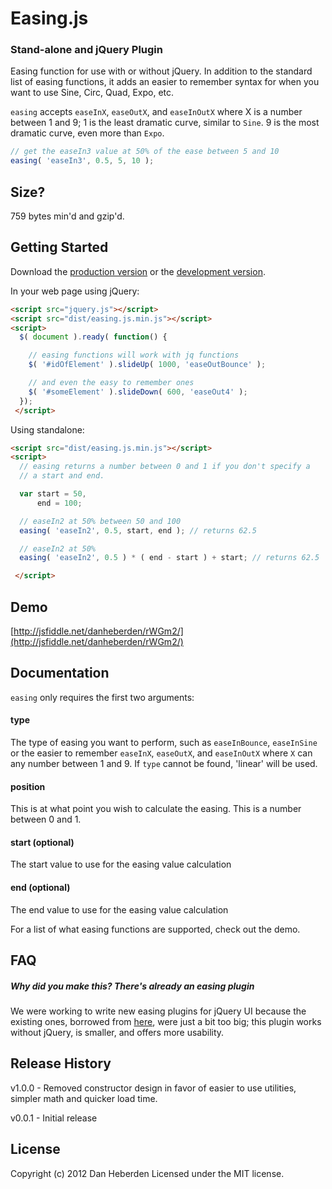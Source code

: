 # Easing.js

### Stand-alone and jQuery Plugin

Easing function for use with or without jQuery. In addition to the
standard list of easing functions, it adds an easier to remember syntax
for when you want to use Sine, Circ, Quad, Expo, etc.

`easing` accepts `easeInX`, `easeOutX`, and `easeInOutX` where X is a
number between 1 and 9; 1 is the least dramatic curve, similar to `Sine`. 9 is the most dramatic curve, even more than `Expo`.

```javascript
// get the easeIn3 value at 50% of the ease between 5 and 10
easing( 'easeIn3', 0.5, 5, 10 );
```

## Size?

759 bytes min'd and gzip'd.

## Getting Started
Download the [production version][min] or the [development version][max].

[min]: https://raw.github.com/danheberden/easing.js/master/dist/easing.js.min.js
[max]: https://raw.github.com/danheberden/easing.js/master/dist/easing.js.js

In your web page using jQuery:

```html
<script src="jquery.js"></script>
<script src="dist/easing.js.min.js"></script>
<script>
  $( document ).ready( function() {

    // easing functions will work with jq functions
    $( '#idOfElement' ).slideUp( 1000, 'easeOutBounce' );

    // and even the easy to remember ones
    $( '#someElement' ).slideDown( 600, 'easeOut4' );
  });
 </script>
```

Using standalone:

```html
<script src="dist/easing.js.min.js"></script>
<script>
  // easing returns a number between 0 and 1 if you don't specify a
  // a start and end.

  var start = 50,
      end = 100;

  // easeIn2 at 50% between 50 and 100
  easing( 'easeIn2', 0.5, start, end ); // returns 62.5

  // easeIn2 at 50%
  easing( 'easeIn2', 0.5 ) * ( end - start ) + start; // returns 62.5

 </script>
```
## Demo

[http://jsfiddle.net/danheberden/rWGm2/](http://jsfiddle.net/danheberden/rWGm2/)

## Documentation

`easing` only requires the first two arguments:

#### type
The type of easing you want to perform, such as `easeInBounce`,
`easeInSine` or the easier to remember `easeInX`, `easeOutX`, and
`easeInOutX` where `X` can any number between 1 and 9. If `type` cannot
be found, 'linear' will be used.

#### position
This is at what point you wish to calculate the easing. This is a number
between 0 and 1.

#### start (optional)

The start value to use for the easing value calculation

#### end (optional)
The end value to use for the easing value calculation

For a list of what easing functions are supported, check out the demo.

## FAQ

##### Why did you make this? There's already an easing plugin

We were working to write new easing plugins for jQuery UI because the existing ones,
borrowed from [here](http://gsgd.co.uk/sandbox/jquery/easing/), were just
a bit too big; this plugin works without jQuery, is smaller, and offers
more usability.

## Release History
v1.0.0 - Removed constructor design in favor of easier to use utilities,
simpler math and quicker load time.

v0.0.1 - Initial release

## License
Copyright (c) 2012 Dan Heberden
Licensed under the MIT license.
